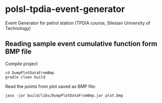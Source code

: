polsl-tpdia-event-generator
===========================

Event Generator for petrol station (TPDIA course, Silesian University of Technology)

## Reading sample event cumulative function form BMP file

Compile project

```
cd DumpPlotDataFromBmp
gradle clean build
```

Read the points from plot saved as BMP file:

```
java -jar build/libs/DumpPlotDataFromBmp.jar plot.bmp
```
